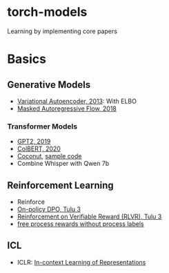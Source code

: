 # torch-models
Learning by implementing core papers

# Basics
## Generative Models
- [Variational Autoencoder, 2013](https://arxiv.org/abs/1312.6114): With ELBO
- [Masked Autoregressive Flow, 2018](https://arxiv.org/abs/1705.07057)

### Transformer Models
- [GPT2, 2019](https://cdn.openai.com/better-language-models/language_models_are_unsupervised_multitask_learners.pdf)
- [ColBERT, 2020](https://arxiv.org/abs/2004.12832)
- [Coconut](https://arxiv.org/pdf/2412.06769), [sample code](https://github.com/lucidrains/coconut-pytorch/blob/main/coconut_pytorch/coconut.py)
- Combine Whisper with Qwen 7b

## Reinforcement Learning
- Reinforce
- [On-policy DPO, Tulu 3](https://arxiv.org/pdf/2411.15124)
- [Reinforcement on Verifiable Reward (RLVR), Tulu 3](https://arxiv.org/pdf/2411.15124)
- [free process rewards without process labels](https://arxiv.org/pdf/2412.01981)

## ICL
- ICLR: [In-context Learning of Representations](https://arxiv.org/pdf/2501.00070)
